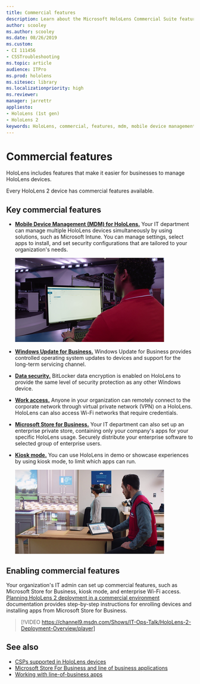 ```yaml
---
title: Commercial features
description: Learn about the Microsoft HoloLens Commercial Suite features that make it easier for businesses to manage HoloLens devices. 
author: scooley
ms.author: scooley
ms.date: 08/26/2019
ms.custom: 
- CI 111456
- CSSTroubleshooting
ms.topic: article
audience: ITPro
ms.prod: hololens
ms.sitesec: library
ms.localizationpriority: high
ms.reviewer: 
manager: jarrettr
appliesto:
- HoloLens (1st gen)
- HoloLens 2
keywords: HoloLens, commercial, features, mdm, mobile device management, kiosk mode
---
```


# Commercial features

HoloLens includes features that make it easier for businesses to manage HoloLens devices.

Every HoloLens 2 device has commercial features available.

## Key commercial features

- [**Mobile Device Management (MDM) for HoloLens.**](hololens-mdm-configure.md) Your IT department can manage multiple HoloLens devices simultaneously by using solutions, such as Microsoft Intune. You can manage settings, select apps to install, and set security configurations that are tailored to your organization's needs.

  ![Mobile Device Management on HoloLens provides enterprise-grade device management across multiple devices.](images/201608-enterprisemanagement-400px.png)

- [**Windows Update for Business.**](hololens-updates.md#managing-updates-by-using-windows-update-for-business) Windows Update for Business provides controlled operating system updates to devices and support for the long-term servicing channel.
- [**Data security.**](security-overview.md) BitLocker data encryption is enabled on HoloLens to provide the same level of security protection as any other Windows device.
- [**Work access.**](hololens-certificates-network.md#prepare-certificates-and-network-profiles-for-holoLens-2) Anyone in your organization can remotely connect to the corporate network through virtual private network (VPN) on a HoloLens. HoloLens can also access Wi-Fi networks that require credentials.
- [**Microsoft Store for Business.**](app-deploy-store-business.md#microsoft-store-for-business) Your IT department can also set up an enterprise private store, containing only your company's apps for your specific HoloLens usage. Securely distribute your enterprise software to selected group of enterprise users.
- [**Kiosk mode.**](hololens-kiosk.md) You can use HoloLens in demo or showcase experiences by using kiosk mode, to limit which apps can run.

  ![Using kiosk mode, HoloLens launches directly into the app of your choice.](images/201608-kioskmode-400px.png)


## Enabling commercial features

Your organization's IT admin can set up commercial features, such as Microsoft Store for Business, kiosk mode, and enterprise Wi-Fi access. [Planning HoloLens 2 deployment in a commercial environment](hololens-core-components.md) documentation provides step-by-step instructions for enrolling devices and installing apps from Microsoft Store for Business.

>[!VIDEO https://channel9.msdn.com/Shows/IT-Ops-Talk/HoloLens-2-Deployment-Overview/player]

## See also

- [CSPs supported in HoloLens devices](/windows/client-management/mdm/configuration-service-provider-reference#csps-supported-in-hololens-devices)
- [Microsoft Store For Business and line of business applications](https://blogs.technet.microsoft.com/sbucci/2016/04/13/windows-store-for-business-and-line-of-business-applications/)
- [Working with line-of-business apps](/microsoft-store/working-with-line-of-business-apps)
